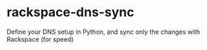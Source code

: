 # rackspace-dns-sync

Define your DNS setup in Python, and sync only the changes with Rackspace (for speed)
